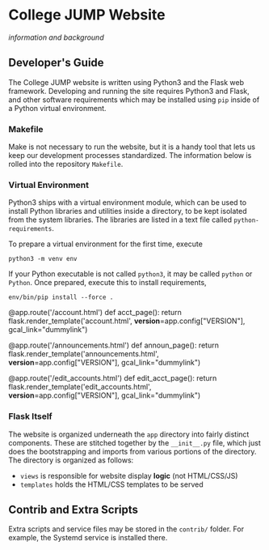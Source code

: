 # College JUMP Website

*information and background*

## Developer's Guide

The College JUMP website is written using Python3 and the Flask web framework.
Developing and running the site requires Python3 and Flask, and other
software requirements which may be installed using `pip` inside of a Python
virtual environment.

### Makefile

Make is not necessary to run the website, but it is a handy tool that lets us
keep our development processes standardized. The information below is rolled
into the repository `Makefile`.

### Virtual Environment

Python3 ships with a virtual environment module, which can be used to install
Python libraries and utilities inside a directory, to be kept isolated from the
system libraries. The libraries are listed in a text file called
`python-requirements`.

To prepare a virtual environment for the first time, execute
```
python3 -m venv env
```
If your Python executable is not called `python3`, it may be called `python` or
`Python`.
Once prepared, execute this to install requirements,
```
env/bin/pip install --force .
```


@app.route('/account.html')
def acct_page():
    return flask.render_template('account.html',
                                 __version__=app.config["VERSION"],
                                 gcal_link="dummylink")
    
@app.route('/announcements.html')
def announ_page():
    return flask.render_template('announcements.html',
                                 __version__=app.config["VERSION"],
                                 gcal_link="dummylink")
    
@app.route('/edit_accounts.html')
def edit_acct_page():
    return flask.render_template('edit_accounts.html',
                                 __version__=app.config["VERSION"],
                                 gcal_link="dummylink")

### Flask Itself

The website is organized underneath the `app` directory into fairly distinct
components. These are stitched together by the `__init__.py` file, which just
does the bootstrapping and imports from various portions of the directory. The
directory is organized as follows:

- `views` is responsible for website display **logic** (not HTML/CSS/JS)
- `templates` holds the HTML/CSS templates to be served

## Contrib and Extra Scripts

Extra scripts and service files may be stored in the `contrib/` folder. For
example, the Systemd service is installed there.
